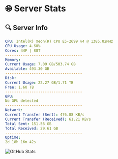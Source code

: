 # 🌐 Server Stats
## 🔍 Server Info
```yaml
CPU: Intel(R) Xeon(R) CPU E5-2699 v4 @ 1385.02MHz
CPU Usage: 4.60%
Cores: 44P | 88T
-----------------------------------
Memory:
Current Usage: 7.09 GB/503.74 GB
Available: 493.30 GB
-----------------------------------
Disk:
Current Usage: 22.27 GB/1.71 TB
Free: 1.60 TB
-----------------------------------
GPU:
No GPU detected
-----------------------------------
Network:
Current Transfer (Sent): 476.08 KB/s
Current Transfer (Received): 61.21 KB/s
Total Sent: 151.56 GB
Total Received: 29.61 GB
-----------------------------------
Uptime:
2d 18h 16m 42s
```
![GitHub Stats](https://img.shields.io/badge/Updated-2025-04-22_11:25:30-blue)